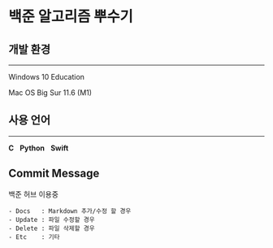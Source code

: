 # 백준 알고리즘 뿌수기

## 개발 환경
---

Windows 10 Education

Mac OS Big Sur 11.6 (M1)
&nbsp;

## 사용 언어
---
**C**
&nbsp;
**Python**
&nbsp;
**Swift**
&nbsp;

## Commit Message
백준 허브 이용중

```# Type
- Docs   : Markdown 추가/수정 할 경우
- Update : 파일 수정할 경우
- Delete : 파일 삭제할 경우
- Etc    : 기타